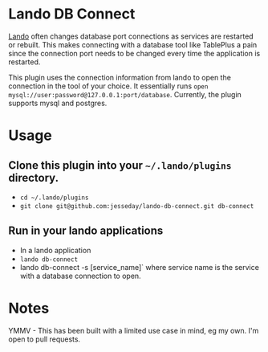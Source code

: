 # Lando DB Connect

[Lando](https://lando.dev/) often changes database port connections as services are
restarted or rebuilt.  This makes connecting with a database tool like TablePlus a pain
since the connection port needs to be changed every time the application is restarted.

This plugin uses the connection information from lando to open the connection
in the tool of your choice.  It essentially runs `open mysql://user:password@127.0.0.1:port/database`.
Currently, the plugin supports mysql and postgres.


# Usage

## Clone this plugin into your `~/.lando/plugins` directory.

* `cd ~/.lando/plugins`
* `git clone git@github.com:jesseday/lando-db-connect.git db-connect`

## Run in your lando applications

* In a lando application
* `lando db-connect`
* lando db-connect -s [service_name]` where service name is the service with a database
connection to open.


# Notes

YMMV - This has been built with a limited use case in mind, eg my own.  I'm open to pull requests.
